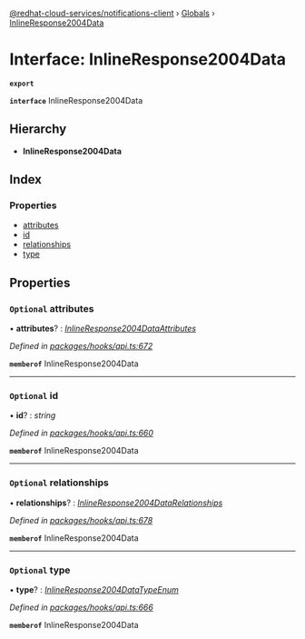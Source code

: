 [@redhat-cloud-services/notifications-client](../README.md) › [Globals](../globals.md) › [InlineResponse2004Data](inlineresponse2004data.md)

# Interface: InlineResponse2004Data

**`export`** 

**`interface`** InlineResponse2004Data

## Hierarchy

* **InlineResponse2004Data**

## Index

### Properties

* [attributes](inlineresponse2004data.md#optional-attributes)
* [id](inlineresponse2004data.md#optional-id)
* [relationships](inlineresponse2004data.md#optional-relationships)
* [type](inlineresponse2004data.md#optional-type)

## Properties

### `Optional` attributes

• **attributes**? : *[InlineResponse2004DataAttributes](inlineresponse2004dataattributes.md)*

*Defined in [packages/hooks/api.ts:672](https://github.com/RedHatInsights/javascript-clients/blob/master/packages/hooks/api.ts#L672)*

**`memberof`** InlineResponse2004Data

___

### `Optional` id

• **id**? : *string*

*Defined in [packages/hooks/api.ts:660](https://github.com/RedHatInsights/javascript-clients/blob/master/packages/hooks/api.ts#L660)*

**`memberof`** InlineResponse2004Data

___

### `Optional` relationships

• **relationships**? : *[InlineResponse2004DataRelationships](inlineresponse2004datarelationships.md)*

*Defined in [packages/hooks/api.ts:678](https://github.com/RedHatInsights/javascript-clients/blob/master/packages/hooks/api.ts#L678)*

**`memberof`** InlineResponse2004Data

___

### `Optional` type

• **type**? : *[InlineResponse2004DataTypeEnum](../enums/inlineresponse2004datatypeenum.md)*

*Defined in [packages/hooks/api.ts:666](https://github.com/RedHatInsights/javascript-clients/blob/master/packages/hooks/api.ts#L666)*

**`memberof`** InlineResponse2004Data
